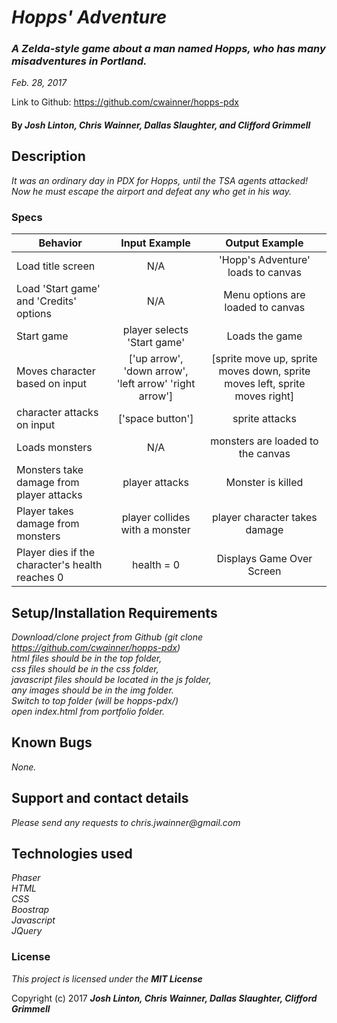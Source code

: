 # _Hopps' Adventure_

### _A Zelda-style game about a man named Hopps, who has many misadventures in Portland._
_Feb. 28, 2017_

Link to Github: <https://github.com/cwainner/hopps-pdx>

#### By _Josh Linton, Chris Wainner, Dallas Slaughter, and Clifford Grimmell_

## Description

_It was an ordinary day in PDX for Hopps, until the TSA agents attacked! Now he must escape the airport and defeat any who get in his way._

### Specs

| Behavior | Input Example | Output Example |
|----------|:-------------:|:--------------:|
| Load title screen | N/A | 'Hopp's Adventure' loads to canvas |
| Load 'Start game' and 'Credits' options | N/A | Menu options are loaded to canvas |
| Start game | player selects 'Start game' | Loads the game |
| Moves character based on input | ['up arrow', 'down arrow', 'left arrow' 'right arrow'] | [sprite move up, sprite moves down, sprite moves left, sprite moves right] |
| character attacks on input | ['space button'] | sprite attacks |
| Loads monsters | N/A | monsters are loaded to the canvas |
| Monsters take damage from player attacks | player attacks | Monster is killed |
| Player takes damage from monsters | player collides with a monster | player character takes damage |
| Player dies if the character's health reaches 0 | health = 0 | Displays Game Over Screen |

## Setup/Installation Requirements

_Download/clone project from Github (git clone https://github.com/cwainner/hopps-pdx)_  
_html files should be in the top folder,_  
_css files should be in the css folder,_  
_javascript files should be located in the js folder,_  
_any images should be in the img folder._  
_Switch to top folder (will be hopps-pdx/)_  
_open index.html from portfolio folder._

## Known Bugs

_None._

## Support and contact details

_Please send any requests to chris.jwainner@gmail.com_

## Technologies used

_Phaser_  
_HTML_  
_CSS_  
_Boostrap_  
_Javascript_  
_JQuery_

### License

*This project is licensed under the*  **_MIT License_**

Copyright (c) 2017 **_Josh Linton, Chris Wainner, Dallas Slaughter, Clifford Grimmell_**